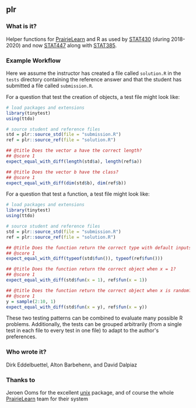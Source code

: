## plr

### What is it?

Helper functions for [PrairieLearn](https://github.com/PrairieLearn/PrairieLearn) and R as used by
[STAT430](https://stat430.com) (during 2018-2020) and now [STAT447](https://stat447.com) along
with [STAT385](https://stat385.org).


### Example Workflow

Here we assume the instructor has created a file called `solution.R` in the `tests` directory
containing the reference answer and that the student has submitted a file called `submission.R`.

For a question that test the creation of objects, a test file might look like:

```r
# load packages and extensions
library(tinytest)
using(ttdo)

# source student and reference files
std = plr::source_std(file = "submission.R")
ref = plr::source_ref(file = "solution.R")

## @title Does the vector a have the correct length?
## @score 1
expect_equal_with_diff(length(std$a), length(ref$a))

## @title Does the vector b have the class?
## @score 1
expect_equal_with_diff(dim(std$b), dim(ref$b))
```

For a question that test a function, a test file might look like:

```r
# load packages and extensions
library(tinytest)
using(ttdo)

# source student and reference files
std = plr::source_std(file = "submission.R")
ref = plr::source_ref(file = "solution.R")

## @title Does the function return the correct type with default inputs?
## @score 1
expect_equal_with_diff(typeof(std$fun()), typeof(ref$fun()))

## @title Does the function return the correct object when x = 1?
## @score 1
expect_equal_with_diff(std$fun(x = 1), ref$fun(x = 1))

## @title Does the function return the correct object when x is random?
## @score 1
y = sample(2:10, 1)
expect_equal_with_diff(std$fun(x = y), ref$fun(x = y))
```

These two testing patterns can be combined to evaluate many possible R problems.
Additionally, the tests can be grouped arbitrarily (from a single test in each file 
to every test in one file) to adapt to the author's preferences.


### Who wrote it?

Dirk Eddelbuettel, Alton Barbehenn, and David Dalpiaz

### Thanks to

Jeroen Ooms for the excellent [unix](https://github.com/jeroen/unix) package, and of course the
whole [PrairieLearn](https://github.com/PrairieLearn/PrairieLearn) team for their system
